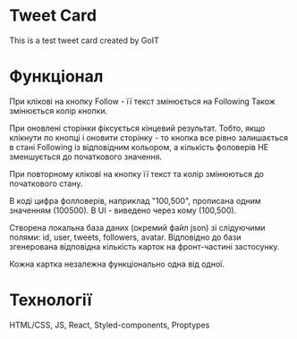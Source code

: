 # Tweet Card

This is a test tweet card created by GoIT

# Функціонал

При клікові на кнопку Follow - її текст змінюється на Following Також змінюється
колір кнопки.

При оновлені сторінки фіксується кінцевий результат. Тобто, якщо клікнути по
кнопці і оновити сторінку - то кнопка все рівно залишається в стані Following із
відповідним кольором, а кількість фоловерів НЕ зменшується до початкового
значення.

При повторному клікові на кнопку її текст та колір змінюються до початкового
стану.

В коді цифра фолловерів, наприклад "100,500", прописана одним значенням
(100500). В UI - виведено через кому (100,500).

Створена локальна база даних (окремий файл json) зі слідуючими полями: id, user,
tweets, followers, avatar. Відповідно до бази згенерована відповідна кількість
карток на фронт-частині застосунку.

Кожна картка незалежна функціонально одна від одної.

# Технології

HTML/CSS, JS, React, Styled-components, Proptypes
